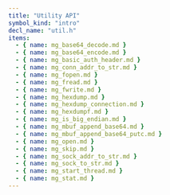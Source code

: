```yaml
---
title: "Utility API"
symbol_kind: "intro"
decl_name: "util.h"
items:
  - { name: mg_base64_decode.md }
  - { name: mg_base64_encode.md }
  - { name: mg_basic_auth_header.md }
  - { name: mg_conn_addr_to_str.md }
  - { name: mg_fopen.md }
  - { name: mg_fread.md }
  - { name: mg_fwrite.md }
  - { name: mg_hexdump.md }
  - { name: mg_hexdump_connection.md }
  - { name: mg_hexdumpf.md }
  - { name: mg_is_big_endian.md }
  - { name: mg_mbuf_append_base64.md }
  - { name: mg_mbuf_append_base64_putc.md }
  - { name: mg_open.md }
  - { name: mg_skip.md }
  - { name: mg_sock_addr_to_str.md }
  - { name: mg_sock_to_str.md }
  - { name: mg_start_thread.md }
  - { name: mg_stat.md }
---
```




